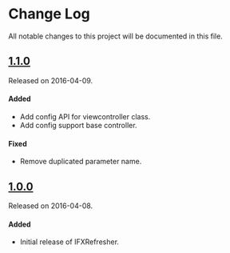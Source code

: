 # Change Log
All notable changes to this project will be documented in this file.

## [1.1.0](https://github.com/18plan/IFXRefresher/releases/tag/1.1.0)
Released on 2016-04-09.

#### Added
- Add config API for viewcontroller class.
- Add config support base controller.

#### Fixed
- Remove duplicated parameter name.

## [1.0.0](https://github.com/18plan/IFXRefresher/releases/tag/1.0.0)
Released on 2016-04-08.

#### Added
- Initial release of IFXRefresher.
